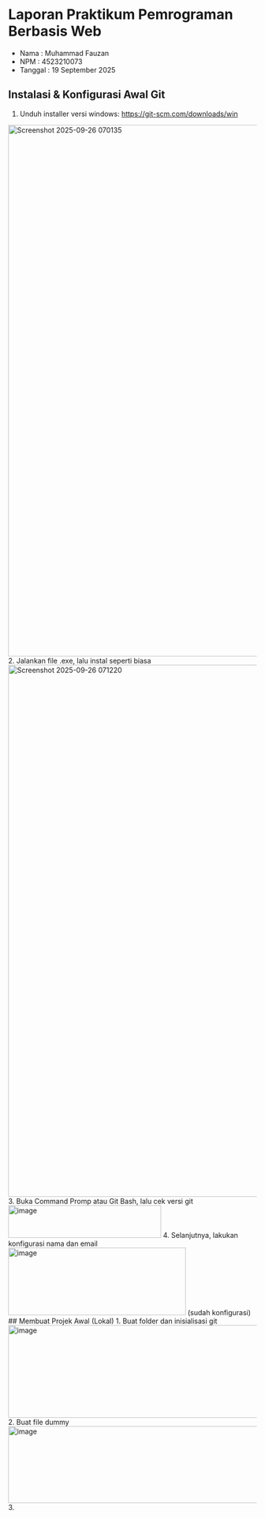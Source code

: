 # Laporan Praktikum Pemrograman Berbasis Web
- Nama     : Muhammad Fauzan
- NPM      : 4523210073
- Tanggal  : 19 September 2025
## Instalasi & Konfigurasi Awal Git
1. Unduh installer versi windows: https://git-scm.com/downloads/win
<img width="1919" height="1078" alt="Screenshot 2025-09-26 070135" src="https://github.com/user-attachments/assets/5109daea-810c-47a8-9ad8-cf61ede05b2b" />
2. Jalankan file .exe, lalu instal seperti biasa
<img width="1914" height="1079" alt="Screenshot 2025-09-26 071220" src="https://github.com/user-attachments/assets/73018682-db34-4201-a559-d44b4e640e18" />
3. Buka Command Promp atau Git Bash, lalu cek versi git
<img width="310" height="66" alt="image" src="https://github.com/user-attachments/assets/460b0fd3-768d-486c-9155-3a18a9e15325" />
4. Selanjutnya, lakukan konfigurasi nama dan email
<img width="360" height="137" alt="image" src="https://github.com/user-attachments/assets/2d0cd0c7-5772-4f65-8ec0-2c70ca789c60" />
(sudah konfigurasi)
## Membuat Projek Awal (Lokal)
1. Buat folder dan inisialisasi git
<img width="671" height="188" alt="image" src="https://github.com/user-attachments/assets/5210a27f-409d-41f6-aa45-52f7ded8b6eb" />
2. Buat file dummy
<img width="576" height="156" alt="image" src="https://github.com/user-attachments/assets/df68f867-9dca-498f-b0ef-cc9763d1c5ce" />
3. 
